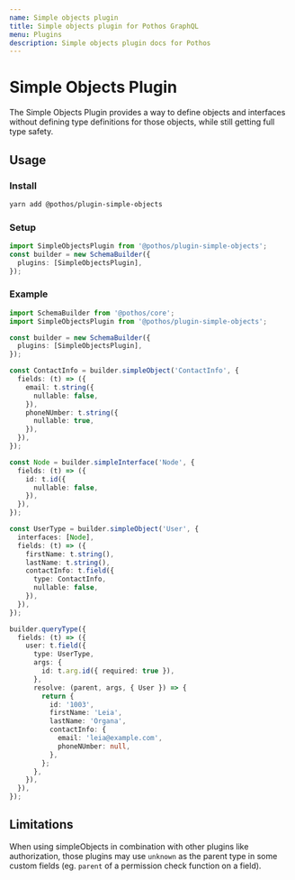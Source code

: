 ```yaml
---
name: Simple objects plugin
title: Simple objects plugin for Pothos GraphQL
menu: Plugins
description: Simple objects plugin docs for Pothos
---
```


# Simple Objects Plugin

The Simple Objects Plugin provides a way to define objects and interfaces without defining type
definitions for those objects, while still getting full type safety.

## Usage

### Install

```bash
yarn add @pothos/plugin-simple-objects
```

### Setup

```typescript
import SimpleObjectsPlugin from '@pothos/plugin-simple-objects';
const builder = new SchemaBuilder({
  plugins: [SimpleObjectsPlugin],
});
```

### Example

```typescript
import SchemaBuilder from '@pothos/core';
import SimpleObjectsPlugin from '@pothos/plugin-simple-objects';

const builder = new SchemaBuilder({
  plugins: [SimpleObjectsPlugin],
});

const ContactInfo = builder.simpleObject('ContactInfo', {
  fields: (t) => ({
    email: t.string({
      nullable: false,
    }),
    phoneNUmber: t.string({
      nullable: true,
    }),
  }),
});

const Node = builder.simpleInterface('Node', {
  fields: (t) => ({
    id: t.id({
      nullable: false,
    }),
  }),
});

const UserType = builder.simpleObject('User', {
  interfaces: [Node],
  fields: (t) => ({
    firstName: t.string(),
    lastName: t.string(),
    contactInfo: t.field({
      type: ContactInfo,
      nullable: false,
    }),
  }),
});

builder.queryType({
  fields: (t) => ({
    user: t.field({
      type: UserType,
      args: {
        id: t.arg.id({ required: true }),
      },
      resolve: (parent, args, { User }) => {
        return {
          id: '1003',
          firstName: 'Leia',
          lastName: 'Organa',
          contactInfo: {
            email: 'leia@example.com',
            phoneNUmber: null,
          },
        };
      },
    }),
  }),
});
```

## Limitations

When using simpleObjects in combination with other plugins like authorization, those plugins may use
`unknown` as the parent type in some custom fields \(eg. `parent` of a permission check function on
a field\).
